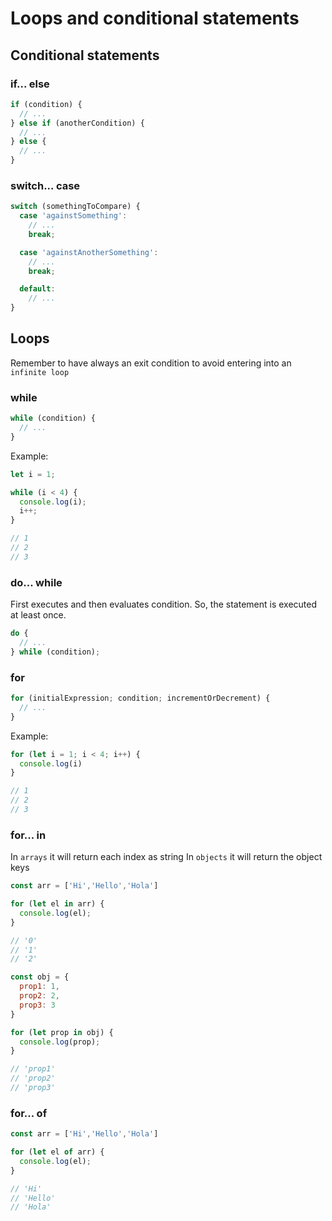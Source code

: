 # Loops and conditional statements

<!--
It should include...
Check if the name is good
include
switch
if/else
for
while
-->

## Conditional statements

### if... else

```js
if (condition) {
  // ...
} else if (anotherCondition) {
  // ...
} else {
  // ...
}
```

### switch... case

```js
switch (somethingToCompare) {
  case 'againstSomething': 
    // ...
    break;

  case 'againstAnotherSomething':
    // ...
    break;

  default:
    // ...
}
```

## Loops

Remember to have always an exit condition to avoid entering into an `infinite loop`

### while

```js
while (condition) {
  // ...
}
```

Example:

```js
let i = 1;

while (i < 4) {
  console.log(i);
  i++;
}

// 1
// 2
// 3
```

### do... while
First executes and then evaluates condition. So, the statement is executed at least once.

```js
do {
  // ...
} while (condition);
```

### for

```js
for (initialExpression; condition; incrementOrDecrement) {
  // ...
}
```

Example:

```js
for (let i = 1; i < 4; i++) {
  console.log(i)
}

// 1
// 2
// 3
```

### for... in
In `arrays` it will return each index as string
In `objects` it will return the object keys

```js
const arr = ['Hi','Hello','Hola']

for (let el in arr) {
  console.log(el);
}

// '0'
// '1'
// '2'

const obj = {
  prop1: 1,
  prop2: 2,
  prop3: 3
}

for (let prop in obj) {
  console.log(prop);
}

// 'prop1'
// 'prop2'
// 'prop3'
```

### for... of

```js
const arr = ['Hi','Hello','Hola']

for (let el of arr) {
  console.log(el);
}

// 'Hi'
// 'Hello'
// 'Hola'
```